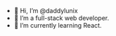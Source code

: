 - 👋 Hi, I’m @daddylunix
- 👀 I’m a full-stack web developer.
- 🌱 I’m currently learning React.

<!---
daddylunix/daddylunix is a ✨ special ✨ repository because its `README.md` (this file) appears on your GitHub profile.
You can click the Preview link to take a look at your changes.
--->
